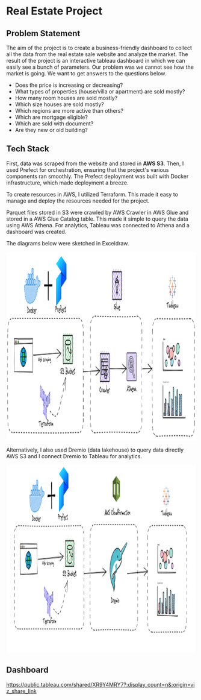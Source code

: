 # Real Estate Project

## Problem Statement

The aim of the project is to create a business-friendly dashboard to collect all the data from the real estate sale website and analyze the market. The result of the project is an interactive tableau dashboard in which we can easily see a bunch of parameters. 
Our problem was we cannot see how the market is going. We want to get answers to the questions below.

- Does the price is increasing or decreasing?
- What types of properties (house/villa or apartment) are sold mostly?
- How many room houses are sold mostly?
- Which size houses are sold mostly?
- Which regions are more active than others?
- Which are mortgage eligible?
- Which are sold with document?
- Are they new or old building?


## Tech Stack

First, data was scraped from the website and stored in **AWS S3**. Then, I used Prefect for orchestration, ensuring that the project's various components ran smoothly. The Prefect deployment was built with Docker infrastructure, which made deployment a breeze.

To create resources in AWS, I utilized Terraform. This made it easy to manage and deploy the resources needed for the project.

Parquet files stored in S3 were crawled by AWS Crawler in AWS Glue and stored in a AWS Glue Catalog table. This made it simple to query the data using AWS Athena. For analytics, Tableau was connected to Athena and a dashboard was created.

The diagrams below were sketched in Exceldraw.

<img  height='500' src='https://github.com/Shixi99/de-zoomcampR/blob/main/project/data%20flow%20charts/flow1.png'/>

Alternatively, I also used Dremio (data lakehouse) to query data directly AWS S3 and I connect Dremio to Tableau for analytics.

<img  height='500' src='https://github.com/Shixi99/de-zoomcampR/blob/main/project/data%20flow%20charts/flow%20with%20dremio.png'/>


## Dashboard

https://public.tableau.com/shared/XR9Y4MRY7?:display_count=n&:origin=viz_share_link

